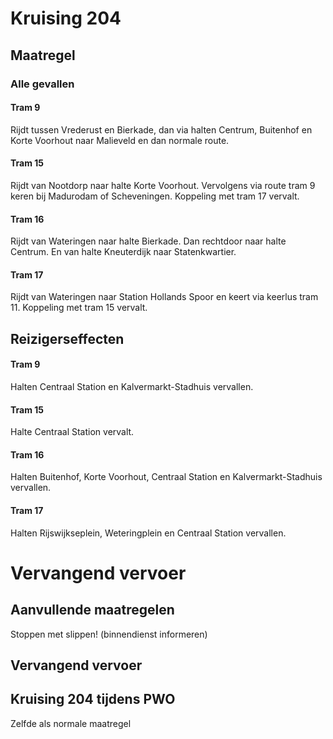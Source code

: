 # Kruising 204
## Maatregel
### Alle gevallen

#### Tram 9
Rijdt tussen Vrederust en Bierkade, dan via halten Centrum, Buitenhof en Korte Voorhout naar Malieveld en dan normale route.

#### Tram 15
Rijdt van Nootdorp naar halte Korte Voorhout. Vervolgens via route tram 9 keren bij Madurodam of Scheveningen. Koppeling met tram 17 vervalt.

#### Tram 16
Rijdt van Wateringen naar halte Bierkade. Dan rechtdoor naar halte Centrum. En van halte Kneuterdijk naar Statenkwartier.

#### Tram 17
Rijdt van Wateringen naar Station Hollands Spoor en keert via keerlus tram 11. Koppeling met tram 15 vervalt.

## Reizigerseffecten

#### Tram 9
Halten Centraal Station en Kalvermarkt-Stadhuis vervallen.

#### Tram 15
Halte Centraal Station vervalt.

#### Tram 16
Halten Buitenhof, Korte Voorhout, Centraal Station en Kalvermarkt-Stadhuis vervallen.

#### Tram 17
Halten Rijswijkseplein, Weteringplein en Centraal Station vervallen.

# Vervangend vervoer

## Aanvullende maatregelen
Stoppen met  slippen! (binnendienst informeren)

## Vervangend vervoer

## Kruising 204 tijdens PWO
Zelfde als normale maatregel
